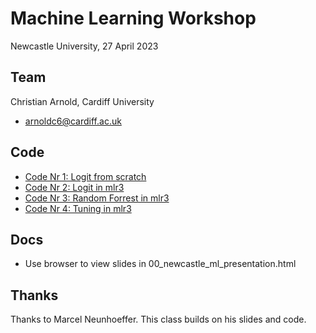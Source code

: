 Machine Learning Workshop
====================================
Newcastle University, 27 April 2023

## Team 
Christian Arnold, Cardiff University 
* <arnoldc6@cardiff.ac.uk>

## Code 
* [Code Nr 1: Logit from scratch](https://colab.research.google.com/drive/18XddBz21Wh3NqhJbP6_PJysz1kpQRP2y?usp=sharing)
* [Code Nr 2: Logit in mlr3](https://drive.google.com/file/d/1s-sHQ260BLSu2noFBeb21dn_J0t12HBl/view?usp=sharing)
* [Code Nr 3: Random Forrest in mlr3](https://drive.google.com/file/d/1B5XXLUP4lDc9B2rzVm3PHHeM17uEb0Cs/view?usp=sharing)
* [Code Nr 4: Tuning in mlr3](https://drive.google.com/file/d/1Igb7boFhcFGMIxHMDPwKFOAdnhlibqWM/view?usp=sharing)

## Docs 
* Use browser to view slides in 00_newcastle_ml_presentation.html

## Thanks
Thanks to Marcel Neunhoeffer. This class builds on his slides and code.


